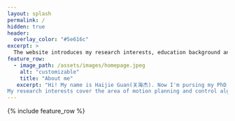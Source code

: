 ```yaml
---
layout: splash
permalink: /
hidden: true
header:
  overlay_color: "#5e616c"
excerpt: >
  The website introduces my research interests, education background and publications<br />
feature_row:
  - image_path: /assets/images/homepage.jpeg
    alt: "customizable"
    title: "About me"
   excerpt: "Hi! My name is Haijie Guan(关海杰). Now I'm pursing my PhD from Intelligent Vehicle Research Center in School of Mechanical Engineering at Beijing Institute of Technology.
My research interests cover the area of motion planning and control algorithms, driving behavior of autonomous cars."
---
```


{% include feature_row %}

